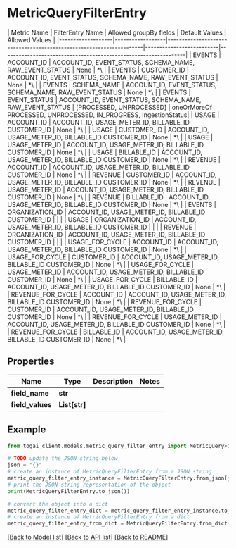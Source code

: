 # MetricQueryFilterEntry

 | Metric Name       | FilterEntry Name |    Allowed groupBy fields                                           |      Default Values      |                 Allowed Values                                  | |-------------------|------------------|---------------------------------------------------------------------|--------------------------|-----------------------------------------------------------------| | EVENTS            | ACCOUNT_ID       | ACCOUNT_ID, EVENT_STATUS, SCHEMA_NAME, RAW_EVENT_STATUS             | None                     | *\\<one or more valid account IDs>                               | | EVENTS            | CUSTOMER_ID      | ACCOUNT_ID, EVENT_STATUS, SCHEMA_NAME, RAW_EVENT_STATUS             | None                     | *\\<one or more valid customer IDs>                              | | EVENTS            | SCHEMA_NAME      | ACCOUNT_ID, EVENT_STATUS, SCHEMA_NAME, RAW_EVENT_STATUS             | None                     | *\\<at most one valid schema names>                              | | EVENTS            | EVENT_STATUS     | ACCOUNT_ID, EVENT_STATUS, SCHEMA_NAME, RAW_EVENT_STATUS             | [PROCESSED, UNPROCESSED] | oneOrMoreOf PROCESSED, UNPROCESSED, IN_PROGRESS, IngestionStatus|       | USAGE             | ACCOUNT_ID       | ACCOUNT_ID, USAGE_METER_ID, BILLABLE_ID CUSTOMER_ID                 | None                     | *\\<one or more valid account IDs>                               | | USAGE             | CUSTOMER_ID      | ACCOUNT_ID, USAGE_METER_ID, BILLABLE_ID CUSTOMER_ID                 | None                     | *\\<one or more valid customer IDs>                              | | USAGE             | USAGE_METER_ID   | ACCOUNT_ID, USAGE_METER_ID, BILLABLE_ID CUSTOMER_ID                 | None                     | *\\<one or more valid usage meter name>                          | | USAGE             | BILLABLE_ID      | ACCOUNT_ID, USAGE_METER_ID, BILLABLE_ID CUSTOMER_ID                 | None                     | *\\<one or more valid usage meter name>                          | | REVENUE           | ACCOUNT_ID       | ACCOUNT_ID, USAGE_METER_ID, BILLABLE_ID CUSTOMER_ID                 | None                     | *\\<one or more valid account IDs>                               | | REVENUE           | CUSTOMER_ID      | ACCOUNT_ID, USAGE_METER_ID, BILLABLE_ID CUSTOMER_ID                 | None                     | *\\<one or more valid customer IDs>                              | | REVENUE           | USAGE_METER_ID   | ACCOUNT_ID, USAGE_METER_ID, BILLABLE_ID CUSTOMER_ID                 | None                     | *\\<one or more valid usage meter name>                          | | REVENUE           | BILLABLE_ID      | ACCOUNT_ID, USAGE_METER_ID, BILLABLE_ID CUSTOMER_ID                 | None                     | *\\<one or more valid usage meter name>                          | | EVENTS            | ORGANIZATION_ID  | ACCOUNT_ID, USAGE_METER_ID, BILLABLE_ID CUSTOMER_ID                 | <From auth token>        |                                                                 | | USAGE             | ORGANIZATION_ID  | ACCOUNT_ID, USAGE_METER_ID, BILLABLE_ID CUSTOMER_ID                 | <From auth token>        |                                                                 | | REVENUE           | ORGANIZATION_ID  | ACCOUNT_ID, USAGE_METER_ID, BILLABLE_ID CUSTOMER_ID                 | <From auth token>        |                                                                 | | USAGE_FOR_CYCLE   | ACCOUNT_ID       | ACCOUNT_ID, USAGE_METER_ID, BILLABLE_ID CUSTOMER_ID                 | None                     | *\\<one or more valid account IDs>                               | | USAGE_FOR_CYCLE   | CUSTOMER_ID      | ACCOUNT_ID, USAGE_METER_ID, BILLABLE_ID CUSTOMER_ID                 | None                     | *\\<one or more valid customer IDs>                              | | USAGE_FOR_CYCLE   | USAGE_METER_ID   | ACCOUNT_ID, USAGE_METER_ID, BILLABLE_ID CUSTOMER_ID                 | None                     | *\\<one or more valid usage meter name>                          | | USAGE_FOR_CYCLE   | BILLABLE_ID      | ACCOUNT_ID, USAGE_METER_ID, BILLABLE_ID CUSTOMER_ID                 | None                     | *\\<one or more valid usage meter name>                          | | REVENUE_FOR_CYCLE | ACCOUNT_ID       | ACCOUNT_ID, USAGE_METER_ID, BILLABLE_ID CUSTOMER_ID                 | None                     | *\\<one or more valid account IDs>                               | | REVENUE_FOR_CYCLE | CUSTOMER_ID      | ACCOUNT_ID, USAGE_METER_ID, BILLABLE_ID CUSTOMER_ID                 | None                     | *\\<one or more valid customer IDs>                              | | REVENUE_FOR_CYCLE | USAGE_METER_ID   | ACCOUNT_ID, USAGE_METER_ID, BILLABLE_ID CUSTOMER_ID                 | None                     | *\\<one or more valid usage meter name>                          | | REVENUE_FOR_CYCLE | BILLABLE_ID      | ACCOUNT_ID, USAGE_METER_ID, BILLABLE_ID CUSTOMER_ID                 | None                     | *\\<one or more valid usage meter name>                          | 

## Properties

Name | Type | Description | Notes
------------ | ------------- | ------------- | -------------
**field_name** | **str** |  | 
**field_values** | **List[str]** |  | 

## Example

```python
from togai_client.models.metric_query_filter_entry import MetricQueryFilterEntry

# TODO update the JSON string below
json = "{}"
# create an instance of MetricQueryFilterEntry from a JSON string
metric_query_filter_entry_instance = MetricQueryFilterEntry.from_json(json)
# print the JSON string representation of the object
print(MetricQueryFilterEntry.to_json())

# convert the object into a dict
metric_query_filter_entry_dict = metric_query_filter_entry_instance.to_dict()
# create an instance of MetricQueryFilterEntry from a dict
metric_query_filter_entry_from_dict = MetricQueryFilterEntry.from_dict(metric_query_filter_entry_dict)
```
[[Back to Model list]](../README.md#documentation-for-models) [[Back to API list]](../README.md#documentation-for-api-endpoints) [[Back to README]](../README.md)


